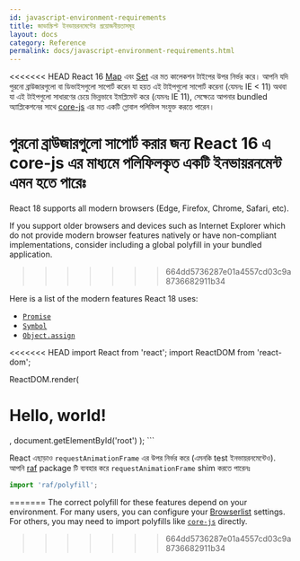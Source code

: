 ```yaml
---
id: javascript-environment-requirements
title: জাভাস্ক্রিপ্ট ইনভায়রনমেন্টের প্রয়োজনীয়তাসমূহ
layout: docs
category: Reference
permalink: docs/javascript-environment-requirements.html
---
```


<<<<<<< HEAD
React 16 [Map](https://developer.mozilla.org/en-US/docs/Web/JavaScript/Reference/Global_Objects/Map) এবং [Set](https://developer.mozilla.org/en-US/docs/Web/JavaScript/Reference/Global_Objects/Set) এর মত কালেকশন টাইপের উপর নির্ভর করে। আপনি যদি পুরনো ব্রাউজারগুলো বা ডিভাইসগুলো সাপোর্ট করেন যা হয়ত এই টাইপগুলো সাপোর্ট করেনা (যেমনঃ IE < 11) অথবা যা এই টাইপগুলো সাধারণের চেয়ে ভিন্নভাবে ইমপ্লিমেন্ট করে (যেমনঃ IE 11), সেক্ষেত্রে আপনার bundled অ্যাপ্লিকেশনের সাথে [core-js](https://github.com/zloirock/core-js) এর মত একটি গ্লোবাল পলিফিল সংযুক্ত করতে পারেন।

পুরনো ব্রাউজারগুলো সাপোর্ট করার জন্য React 16 এ core-js এর মাধ্যমে পলিফিলকৃত একটি ইনভায়রনমেন্ট এমন হতে পারেঃ 
=======
React 18 supports all modern browsers (Edge, Firefox, Chrome, Safari, etc).

If you support older browsers and devices such as Internet Explorer which do not provide modern browser features natively or have non-compliant implementations, consider including a global polyfill in your bundled application.
>>>>>>> 664dd5736287e01a4557cd03c9a8736682911b34

Here is a list of the modern features React 18 uses:
- [`Promise`](https://developer.mozilla.org/en-US/docs/Web/JavaScript/Reference/Global_Objects/Promise)
- [`Symbol`](https://developer.mozilla.org/en-US/docs/Web/JavaScript/Reference/Global_Objects/Symbol)
- [`Object.assign`](https://developer.mozilla.org/en-US/docs/Web/JavaScript/Reference/Global_Objects/Object/assign)

<<<<<<< HEAD
import React from 'react';
import ReactDOM from 'react-dom';

ReactDOM.render(
  <h1>Hello, world!</h1>,
  document.getElementById('root')
);
```

React এছাড়াও `requestAnimationFrame` এর উপর নির্ভর করে (এমনকি test ইনভায়রনমেন্টেও).
আপনি [raf](https://www.npmjs.com/package/raf) package টি ব্যবহার করে `requestAnimationFrame` shim করতে পারেনঃ

```js
import 'raf/polyfill';
```
=======
The correct polyfill for these features depend on your environment. For many users, you can configure your [Browserlist](https://github.com/browserslist/browserslist) settings. For others, you may need to import polyfills like [`core-js`](https://github.com/zloirock/core-js) directly.
>>>>>>> 664dd5736287e01a4557cd03c9a8736682911b34
